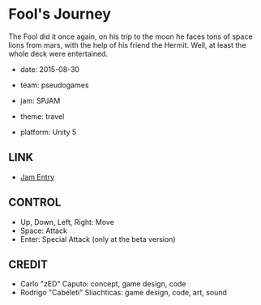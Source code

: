 Fool's Journey
==============

The Fool did it once again, on his trip to the moon he faces tons of
space lions from mars, with the help of his friend the Hermit. Well,
at least the whole deck were entertained.

* date: 2015-08-30
* team: pseudogames

* jam: SPJAM
* theme: travel

* platform: Unity 5

LINK
----
* [Jam Entry](http://www.spjam.com.br/hackathon/fools-journey)


CONTROL
-------
* Up, Down, Left, Right: Move
* Space: Attack
* Enter: Special Attack (only at the beta version)

CREDIT
------
* Carlo "zED" Caputo: concept, game design, code
* Rodrigo "Cabeleti" Sliachticas: game design, code, art, sound

